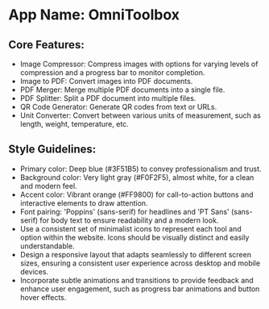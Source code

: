 # **App Name**: OmniToolbox

## Core Features:

- Image Compressor: Compress images with options for varying levels of compression and a progress bar to monitor completion.
- Image to PDF: Convert images into PDF documents.
- PDF Merger: Merge multiple PDF documents into a single file.
- PDF Splitter: Split a PDF document into multiple files.
- QR Code Generator: Generate QR codes from text or URLs.
- Unit Converter: Convert between various units of measurement, such as length, weight, temperature, etc.

## Style Guidelines:

- Primary color: Deep blue (#3F51B5) to convey professionalism and trust.
- Background color: Very light gray (#F0F2F5), almost white, for a clean and modern feel.
- Accent color: Vibrant orange (#FF9800) for call-to-action buttons and interactive elements to draw attention.
- Font pairing: 'Poppins' (sans-serif) for headlines and 'PT Sans' (sans-serif) for body text to ensure readability and a modern look.
- Use a consistent set of minimalist icons to represent each tool and option within the website. Icons should be visually distinct and easily understandable.
- Design a responsive layout that adapts seamlessly to different screen sizes, ensuring a consistent user experience across desktop and mobile devices.
- Incorporate subtle animations and transitions to provide feedback and enhance user engagement, such as progress bar animations and button hover effects.
